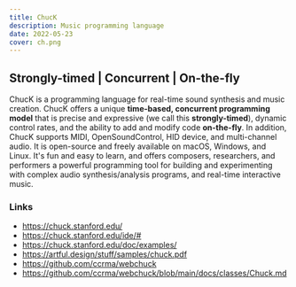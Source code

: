 ```yaml
---
title: ChucK
description: Music programming language
date: 2022-05-23
cover: ch.png
---
```


## Strongly-timed | Concurrent | On-the-fly

<script setup>
import { defineClientComponent } from 'vitepress'

const WebChuck = defineClientComponent(() => {
  return import('./WebChuck.vue')
})
</script>

<WebChuck/>

ChucK is a programming language for real-time sound synthesis and music creation. ChucK offers a unique **time-based, concurrent programming model** that is precise and expressive (we call this **strongly-timed**), dynamic control rates, and the ability to add and modify code **on-the-fly**. In addition, ChucK supports MIDI, OpenSoundControl, HID device, and multi-channel audio. It is open-source and freely available on macOS, Windows, and Linux. It's fun and easy to learn, and offers composers, researchers, and performers a powerful programming tool for building and experimenting with complex audio synthesis/analysis programs, and real-time interactive music.

### Links

- <https://chuck.stanford.edu/>
- <https://chuck.stanford.edu/ide/#>
- <https://chuck.stanford.edu/doc/examples/>
- <https://artful.design/stuff/samples/chuck.pdf>
- <https://github.com/ccrma/webchuck>
- <https://github.com/ccrma/webchuck/blob/main/docs/classes/Chuck.md>

<youtube-embed video="2rpk461T6l4"/>
